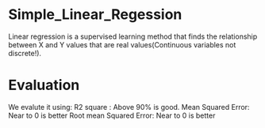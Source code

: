 # Simple_Linear_Regession
Linear regression is a supervised learning method that finds the relationship between X and Y values that are 
real values(Continuous variables not discrete!).
# Evaluation
We evalute it using: R2 square : Above 90% is good.
                     Mean Squared Error: Near to 0 is better
                     Root mean Squared Error: Near to 0 is better
